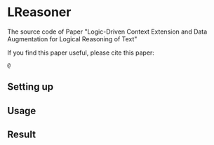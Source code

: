 # LReasoner
The source code of Paper "Logic-Driven Context Extension and Data Augmentation for Logical Reasoning of Text"

If you find this paper useful, please cite this paper:
```
@
```

## Setting up


## Usage


## Result
